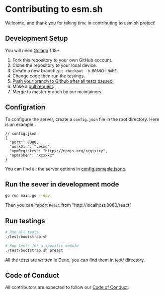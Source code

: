 # Contributing to esm.sh

Welcome, and thank you for taking time in contributing to esm.sh project!

## Development Setup

You will need [Golang](https://golang.org/) 1.18+.

1. Fork this repository to your own GitHub account.
2. Clone the repository to your local device.
3. Create a new branch `git checkout -b BRANCH_NAME`.
4. Change code then run the testings.
5. [Push your branch to Github after all tests passed.](#Testing)
6. Make a [pull request](https://github.com/esm-dev/esm.sh/pulls).
7. Merge to master branch by our maintainers.

## Configration

To configure the server,  create a `config.json` file in the root directory. Here is an example:

```jsonc
// config.json
{
  "port": 8080,
  "workDir": ".esmd",
  "npmRegistry": "https://npmjs.org/registry",
  "npmToken": "xxxxxx"
}
```

You can find all the server options in [config.exmaple.jsonc](./config.example.jsonc).

## Run the sever in development mode

```bash
go run main.go --dev
```

Then you can import `React` from "http://localhost:8080/react"

## Run testings

```bash
# Run all tests
./test/bootstrap.sh

# Run tests for a specific module
./test/bootstrap.sh preact
```

All the tests are written in Deno, you can find them in [test/](./test) directory.

## Code of Conduct

All contributors are expected to follow our [Code of Conduct](CODE_OF_CONDUCT.md).
